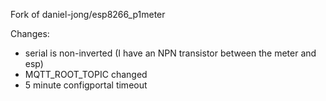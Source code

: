 Fork of daniel-jong/esp8266_p1meter

Changes:
- serial is non-inverted (I have an NPN transistor between the meter and esp)
- MQTT_ROOT_TOPIC changed
- 5 minute configportal timeout